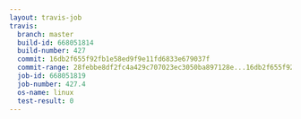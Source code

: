 ```yaml
---
layout: travis-job
travis:
  branch: master
  build-id: 668051814
  build-number: 427
  commit: 16db2f655f92fb1e58ed9f9e11fd6833e679037f
  commit-range: 28febbe8df2fc4a429c707023ec3050ba897128e...16db2f655f92fb1e58ed9f9e11fd6833e679037f
  job-id: 668051819
  job-number: 427.4
  os-name: linux
  test-result: 0
---
```

